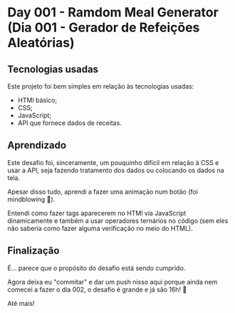 # Day 001 - Ramdom Meal Generator (Dia 001 - Gerador de Refeições Aleatórias)

## Tecnologias usadas
 Este projeto foi bem simples em relação às tecnologias usadas:

 - HTMl básico;
 - CSS;
 - JavaScript;
 - API que fornece dados de receitas.

## Aprendizado
 Este desafio foi, sinceramente, um pouquinho difícil em relação à CSS e usar a API, seja fazendo tratamento dos dados ou colocando os dados na tela.

 Apesar disso tudo, aprendi a fazer uma animação num botão (foi mindblowing 🤯).

 Entendi como fazer tags aparecerem no HTMl via JavaScript dinamicamente e também a usar operadores ternários no código (sem eles não saberia como fazer alguma verificação no meio do HTML).

## Finalização
 É... parece que o propósito do desafio está sendo cumprido.

 Agora deixa eu "commitar" e dar um push nisso aqui porque ainda nem comecei a fazer o dia 002, o desafio é grande e já são 16h! 😬

 Até mais!